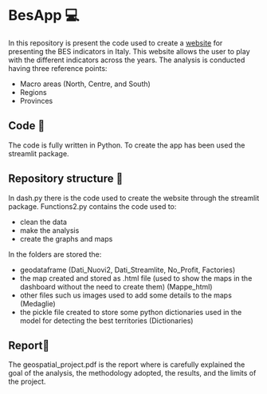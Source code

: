 # BesApp 💻 

In this repository is present the code used to create a [website](https://share.streamlit.io/albertodebenedittis/besapp/main/dash.py) for presenting the BES indicators in Italy. 
This website allows the user to play with the different indicators across the years. 
The analysis is conducted having three reference points:
* Macro areas (North, Centre, and South)
* Regions 
* Provinces

## Code 🐍
The code is fully written in Python. 
To create the app has been used the streamlit package.

## Repository structure 📂

In dash.py there is the code used to create the website through the streamlit package.
Functions2.py contains the code used to: 
* clean the data
* make the analysis
* create the graphs and maps

In the folders are stored the: 
* geodataframe  (Dati_Nuovi2, Dati_Streamlite, No_Profit, Factories) 
* the map created and stored as .html file (used to show the maps in the dashboard without the need to create them) (Mappe_html)
* other files such us images used to add some details to the maps (Medaglie)
* the pickle file created to store some python dictionaries used in the model for detecting the best territories (Dictionaries)

## Report📓

The geospatial_project.pdf is the report where is carefully explained the goal of the analysis, the methodology adopted, the results, and the limits of the project.
